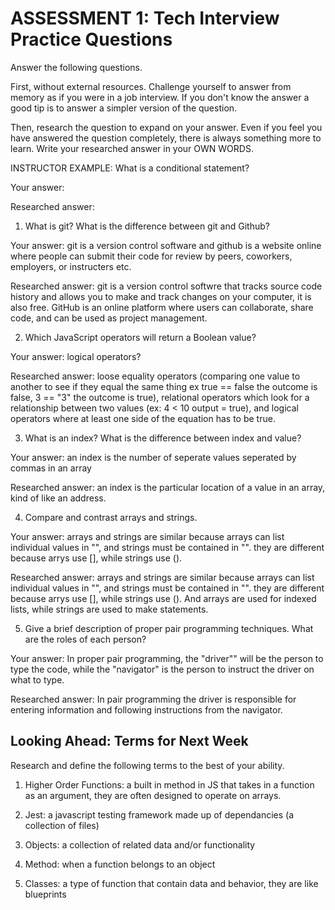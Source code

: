 # ASSESSMENT 1: Tech Interview Practice Questions

Answer the following questions.

First, without external resources. Challenge yourself to answer from memory as if you were in a job interview. If you don't know the answer a good tip is to answer a simpler version of the question.

Then, research the question to expand on your answer. Even if you feel you have answered the question completely, there is always something more to learn. Write your researched answer in your OWN WORDS.

INSTRUCTOR EXAMPLE: What is a conditional statement?

Your answer:

Researched answer:

1. What is git? What is the difference between git and Github?

Your answer: git is a version control software and github is a website online where people can submit their code for review by peers, coworkers, employers, or instructers etc.

Researched answer: git is a version control softwre that tracks source code history and allows you to make and track changes on your computer, it is also free. GitHub is an online platform where users can collaborate, share code, and can be used as project management. 

2. Which JavaScript operators will return a Boolean value?

Your answer: logical operators?

Researched answer: loose equality operators (comparing one value to another to see if they equal the same thing ex true == false the outcome is false, 3 == "3" the outcome is true), relational operators which look for a relationship between two values (ex: 4 < 10 output = true), and logical operators where at least one side of the equation has to be true. 

3. What is an index? What is the difference between index and value?

Your answer: an index is the number of seperate values seperated by commas in an array

Researched answer: an index is the particular location of a value in an array, kind of like an address. 

4. Compare and contrast arrays and strings.

Your answer: arrays and strings are similar because arrays can list individual values in "", and strings must be contained in "". they are different because arrys use [], while strings use ().

Researched answer: arrays and strings are similar because arrays can list individual values in "", and strings must be contained in "". they are different because arrys use [], while strings use (). And arrays are used for indexed lists, while strings are used to make statements. 

5. Give a brief description of proper pair programming techniques. What are the roles of each person?

Your answer: In proper pair programming, the "driver"" will be the person to type the code, while the "navigator" is the person to instruct the driver on what to type.

Researched answer: In pair programming the driver is responsible for entering information and following instructions from the navigator.

## Looking Ahead: Terms for Next Week

Research and define the following terms to the best of your ability.

1. Higher Order Functions: a built in method in JS that takes in a function as an argument, they are often designed to operate on arrays.

2. Jest: a javascript testing framework made up of dependancies (a collection of files)

3. Objects: a collection of related data and/or functionality

4. Method: when a function belongs to an object

5. Classes: a type of function that contain data and behavior, they are like blueprints 
